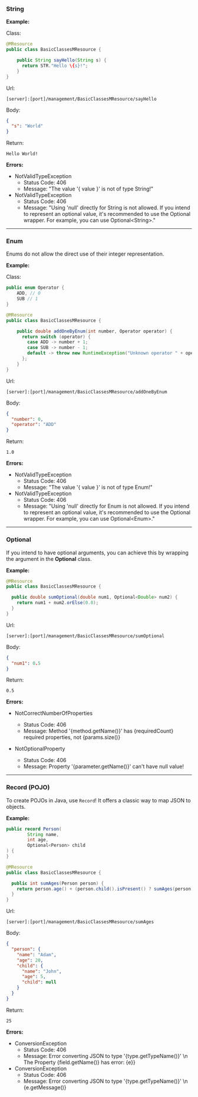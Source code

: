### String

**Example:**

Class:
```java
@MResource
public class BasicClassesMResource {

    public String sayHello(String s) {
      return STR."Hello \{s}!";
    }
}
```

Url:
```
[server]:[port]/management/BasicClassesMResource/sayHello
```

Body:
```json 
{
  "s": "World"
}
```

Return:
```
Hello World!
```

**Errors:**

* NotValidTypeException
  * Status Code: 406
  * Message: "The value '\{ value }' is not of type String!"
* NotValidTypeException
  * Status Code: 406
  * Message: "Using 'null' directly for String is not allowed.
    If you intend to represent an optional value, it's recommended to use the Optional wrapper.
    For example, you can use Optional\<String>."
----------------------------------

### Enum
Enums do not allow the direct use of their integer representation.

**Example:**

Class:
```java
public enum Operator {
    ADD, // 0
    SUB // 1
}

@MResource
public class BasicClassesMResource {

    public double addOneByEnum(int number, Operator operator) {
      return switch (operator) {
        case ADD -> number + 1;
        case SUB -> number - 1;
        default -> throw new RuntimeException("Unknown operator " + operator);
      };
    }
}
```

Url:
```
[server]:[port]/management/BasicClassesMResource/addOneByEnum
```

Body:
```json 
{
  "number": 0,
  "operator": "ADD"
}
```

Return:
```
1.0
```

**Errors:**

* NotValidTypeException
  * Status Code: 406
  * Message: "The value '\{ value }' is not of type Enum!"
* NotValidTypeException
  * Status Code: 406
  * Message: "Using 'null' directly for Enum is not allowed.
    If you intend to represent an optional value, it's recommended to use the Optional wrapper.
    For example, you can use Optional\<Enum>."
----------------------------------

### Optional
If you intend to have optional arguments, you can achieve this by wrapping the argument in the **Optional** class.

**Example:**
```java
@MResource
public class BasicClassesMResource {

  public double sumOptional(double num1, Optional<Double> num2) {
    return num1 + num2.orElse(0.0);
  }
}
```

Url:
```
[server]:[port]/management/BasicClassesMResource/sumOptional
```

Body:
```json 
{
  "num1": 0.5
}
```

Return:
```
0.5
```

**Errors:**
* NotCorrectNumberOfProperties
    * Status Code: 406
    * Message: Method '\{method.getName()}' has \{requiredCount} required properties, not \{params.size()}

* NotOptionalProperty
    * Status Code: 406
    * Message: Property '\{parameter.getName()}' can't have null value!
----------------------------------

### Record (POJO)
To create POJOs in Java, use ```Record```! It offers a classic way to map JSON to objects.

**Example:**
```java
public record Person(
        String name,
        int age,
        Optional<Person> child
) {
}

@MResource
public class BasicClassesMResource {

  public int sumAges(Person person) {
    return person.age() + (person.child().isPresent() ? sumAges(person.child().get()) : 0);
  }
}
```

Url:
```
[server]:[port]/management/BasicClassesMResource/sumAges
```

Body:
```json 
{
  "person": {
    "name": "Adam",
    "age": 20,
    "child": {
      "name": "John",
      "age": 5,
      "child": null
    }
  }
}
```

Return:
```
25
```

**Errors:**
* ConversionException
  * Status Code: 406
  * Message: Error converting JSON to type '\{type.getTypeName()}' \n The Property \{field.getName()} has error: \{e}}
* ConversionException
    * Status Code: 406
    * Message: Error converting JSON to type '\{type.getTypeName()}' \n \{e.getMessage()}